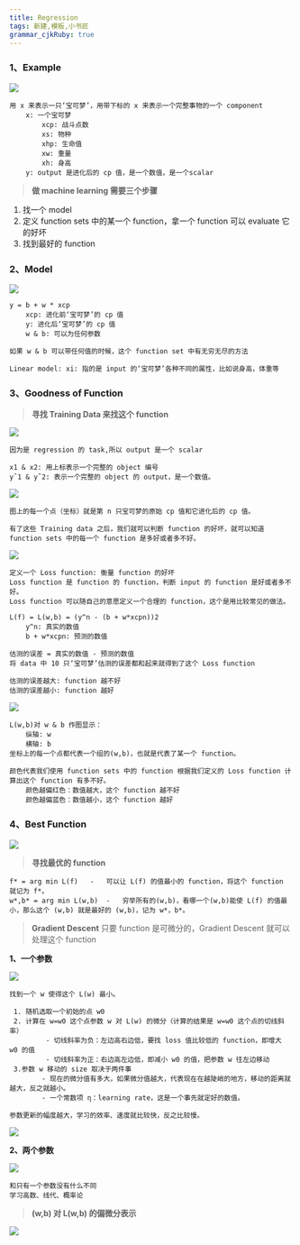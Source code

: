 ```yaml
---
title: Regression 
tags: 新建,模板,小书匠
grammar_cjkRuby: true
---
```


### 1、Example

![](./images/1576572842216.png)
```
用 x 来表示一只‘宝可梦’，用带下标的 x 来表示一个完整事物的一个 component
	x: 一个宝可梦
		xcp: 战斗点数
		xs: 物种
		xhp: 生命值
		xw: 重量
		xh: 身高
	y: output 是进化后的 cp 值，是一个数值，是一个scalar
```
>**做 machine learning 需要三个步骤**

 1. 找一个 model
 2. 定义 function sets 中的某一个 function，拿一个 function 可以 evaluate 它的好坏
 3. 找到最好的 function

### 2、Model

![](./images/1576572129710.png)
```
y = b + w * xcp
	xcp: 进化前‘宝可梦’的 cp 值
	y: 进化后‘宝可梦’的 cp 值
	w & b: 可以为任何参数

如果 w & b 可以带任何值的时候，这个 function set 中有无穷无尽的方法

Linear model: xi: 指的是 input 的‘宝可梦’各种不同的属性，比如说身高，体重等
```
### 3、Goodness of Function

>**寻找 Training Data 来找这个 function**

![](./images/1576573712337.png)
```
因为是 regression 的 task,所以 output 是一个 scalar

x1 & x2: 用上标表示一个完整的 object 编号
yˆ1 & yˆ2: 表示一个完整的 object 的 output，是一个数值。
```
![](./images/1576574516099.png)
```
图上的每一个点（坐标）就是第 n 只宝可梦的原始 cp 值和它进化后的 cp 值。

有了这些 Training data 之后，我们就可以判断 function 的好坏，就可以知道 function sets 中的每一个 function 是多好或者多不好。
```
![](./images/1576575380420.png)
```
定义一个 Loss function: 衡量 function 的好坏
Loss function 是 function 的 function，判断 input 的 function 是好或者多不好。
Loss function 可以随自己的意愿定义一个合理的 function，这个是用比较常见的做法。

L(f) = L(w,b) = (y^n - (b + w*xcpn))2
	y^n: 真实的数值
	b + w*xcpn: 预测的数值
	
估测的误差 = 真实的数值 - 预测的数值
将 data 中 10 只‘宝可梦’估测的误差都和起来就得到了这个 Loss function

估测的误差越大: function 越不好
估测的误差越小: function 越好
```
![](./images/1576576472081.png)
```
L(w,b)对 w & b 作图显示：
	纵轴: w
	横轴: b
坐标上的每一个点都代表一个组的(w,b)，也就是代表了某一个 function。

颜色代表我们使用 function sets 中的 function 根据我们定义的 Loss function 计算出这个 function 有多不好。
	颜色越偏红色：数值越大，这个 function 越不好
	颜色越偏蓝色：数值越小，这个 function 越好
```
### 4、Best Function
![](./images/1576577505458.png)

>**寻找最优的 function**
```
f* = arg min L(f)	-	可以让 L(f) 的值最小的 function，将这个 function 就记为 f*。
w*,b* = arg min L(w,b)	-	穷举所有的(w,b)，看哪一个(w,b)能使 L(f) 的值最小，那么这个 (w,b) 就是最好的 (w,b)，记为 w*，b*。
```
>**Gradient Descent**
>只要 function 是可微分的，Gradient Descent 就可以处理这个 function

**1、一个参数**

![](./images/1576578527979.png)
```
找到一个 w 使得这个 L(w) 最小。

 1. 随机选取一个初始的点 w0
 2. 计算在 w=w0 这个点参数 w 对 L(w) 的微分（计算的结果是 w=w0 这个点的切线斜率）
		 - 切线斜率为负：左边高右边低，要找 loss 值比较低的 function，即增大 w0 的值
		 - 切线斜率为正：右边高左边低，即减小 w0 的值，把参数 w 往左边移动
 3.参数 w 移动的 size 取决于两件事
 		- 现在的微分值有多大，如果微分值越大，代表现在在越陡峭的地方，移动的距离就越大，反之就越小。
		- 一个常数项 η：learning rate，这是一个事先就定好的数值。

参数更新的幅度越大，学习的效率、速度就比较快，反之比较慢。
```
![](./images/1576578471495.png)

**2、两个参数**

![](./images/1576580393587.png)
```
和只有一个参数没有什么不同
学习高数、线代、概率论
```
>**(w,b) 对 L(w,b) 的偏微分表示**

![](./images/1576580935348.png)